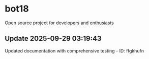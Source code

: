 # bot18
Open source project for developers and enthusiasts

## Update 2025-09-29 03:19:43
Updated documentation with comprehensive testing - ID: ffgkhufn


